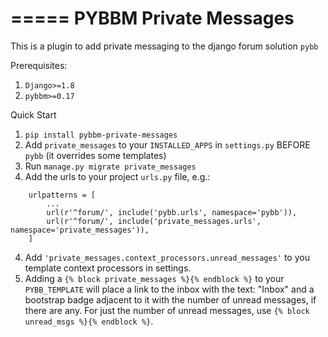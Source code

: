 =====
PYBBM Private Messages
=====

This is a plugin to add private messaging to the django forum solution `pybb`

Prerequisites:

1. `Django>=1.8`
2. `pybbm>=0.17`

Quick Start

1. `pip install pybbm-private-messages`
2. Add `private_messages` to your `INSTALLED_APPS` in `settings.py` BEFORE `pybb` (it overrides some templates)
3. Run `manage.py migrate private_messages`
4. Add the urls to your project `urls.py` file, e.g.:
```
    urlpatterns = [
        ...
        url(r'^forum/', include('pybb.urls', namespace='pybb')),
        url(r'^forum/', include('private_messages.urls', namespace='private_messages')),
    ]
```
4. Add `'private_messages.context_processors.unread_messages'` to you template context processors in settings.
5. Adding a `{% block private_messages %}{% endblock %}` to your `PYBB_TEMPLATE` will place a link to the inbox with the text: "Inbox" and a bootstrap badge adjacent to it with the number of unread messages, if there are any. For just the number of unread messages, use `{% block unread_msgs %}{% endblock %}`.
